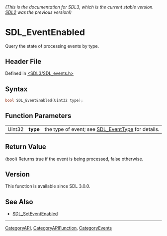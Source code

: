 ###### (This is the documentation for SDL3, which is the current stable version. [SDL2](https://wiki.libsdl.org/SDL2/) was the previous version!)
# SDL_EventEnabled

Query the state of processing events by type.

## Header File

Defined in [<SDL3/SDL_events.h>](https://github.com/libsdl-org/SDL/blob/main/include/SDL3/SDL_events.h)

## Syntax

```c
bool SDL_EventEnabled(Uint32 type);
```

## Function Parameters

|        |          |                                                                    |
| ------ | -------- | ------------------------------------------------------------------ |
| Uint32 | **type** | the type of event; see [SDL_EventType](SDL_EventType) for details. |

## Return Value

(bool) Returns true if the event is being processed, false otherwise.

## Version

This function is available since SDL 3.0.0.

## See Also

- [SDL_SetEventEnabled](SDL_SetEventEnabled)

----
[CategoryAPI](CategoryAPI), [CategoryAPIFunction](CategoryAPIFunction), [CategoryEvents](CategoryEvents)

